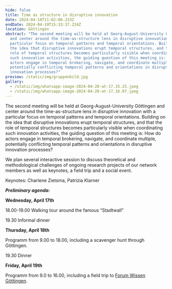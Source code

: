 ```yaml
---
hide: false
title: Time as structure in disruptive innovation
date: 2024-04-18T11:02:06.233Z
endDate: 2024-04-19T15:33:37.224Z
location: Göttingen
abstract: "The second meeting will be held at Georg-August-University Göttingen
  and center around the time-as-structure lens in disruptive innovation with a
  particular focus on temporal patterns and temporal orientations. Building on
  the idea that disruptive innovations erupt temporal structures, and that the
  role of temporal structures becomes particularly visible when coordinating
  such innovation activities, the guiding question of this meeting is: How do
  actors engage in temporal brokering, navigate, and coordinate multiple,
  potentially conflicting temporal patterns and orientations in disruptive
  innovation processes?"
preview: /static/img/gruppenbild.jpg
gallery:
  - /static/img/whatsapp-image-2024-04-20-at-17.15.25.jpeg
  - /static/img/whatsapp-image-2024-04-20-at-17.16.07.jpeg
---
```

The second meeting will be held at Georg-August-University Göttingen and center around the time-as-structure lens in disruptive innovation with a particular focus on temporal patterns and temporal orientations. Building on the idea that disruptive innovations erupt temporal structures, and that the role of temporal structures becomes particularly visible when coordinating such innovation activities, the guiding question of this meeting is: How do actors engage in temporal brokering, navigate, and coordinate multiple, potentially conflicting temporal patterns and orientations in disruptive innovation processes?

We plan several interactive session to discuss theoretical and methodological challenges of ongoing research projects of our network members as well as keynotes, a field trip and a social event.

Keynotes: Charlene Zietsma, Patrizia Klarner

***Preliminary agenda:***

**Wednesday, April 17th**

18.00-19.00 Walking tour around the famous “Stadtwall”

19.30  Informal dinner

**Thursday, April 18th**

Programm from 9.00 to 18.00, including a scavenger hunt through Göttingen.

19.30 Dinner

**Friday, April 19th**

Programm from 9.0 to 16.00, including a field trip to [Forum Wissen Göttingen](https://www.forum-wissen.de/).
